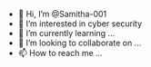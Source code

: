 - 👋 Hi, I’m @Samitha-001
- 👀 I’m interested in cyber security
- 🌱 I’m currently learning ...
- 💞️ I’m looking to collaborate on ...
- 📫 How to reach me ...

<!---
Samitha-001/Samitha-001 is a ✨ special ✨ repository because its `README.md` (this file) appears on your GitHub profile.
You can click the Preview link to take a look at your changes.
--->
